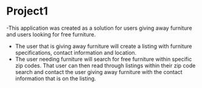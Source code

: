 # Project1
-This application was created as a solution for users giving away furniture and users looking for free furniture. 
- The user that is giving away furniture will create a listing with furniture specifications, contact information and location.
- The user needing furniture will search for free furniture within specific zip codes. That user can then read through listings within their zip code search and contact the user giving away furniture with the contact information that is on the listing.  